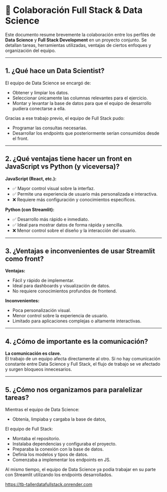 # 🧠 Colaboración Full Stack & Data Science

Este documento resume brevemente la colaboración entre los perfiles de **Data Science** y **Full Stack Development** en un proyecto conjunto. Se detallan tareas, herramientas utilizadas, ventajas de ciertos enfoques y organización del equipo.

---

## 1. ¿Qué hace un Data Scientist?

El equipo de Data Science se encargó de:

- Obtener y limpiar los datos.
- Seleccionar únicamente las columnas relevantes para el ejercicio.
- Montar y levantar la base de datos para que el equipo de desarrollo pudiera conectarse a ella.

Gracias a ese trabajo previo, el equipo de Full Stack pudo:

- Programar las consultas necesarias.
- Desarrollar los endpoints que posteriormente serían consumidos desde el front.

---

## 2. ¿Qué ventajas tiene hacer un front en JavaScript vs Python (y viceversa)?

**JavaScript (React, etc.):**

- ✅ Mayor control visual sobre la interfaz.
- ✅ Permite una experiencia de usuario más personalizada e interactiva.
- ❌ Requiere más configuración y conocimientos específicos.

**Python (con Streamlit):**

- ✅ Desarrollo más rápido e inmediato.
- ✅ Ideal para mostrar datos de forma rápida y sencilla.
- ❌ Menor control sobre el diseño y la interacción del usuario.

---

## 3. ¿Ventajas e inconvenientes de usar Streamlit como front?

**Ventajas:**

- Fácil y rápido de implementar.
- Ideal para dashboards y visualización de datos.
- No requiere conocimientos profundos de frontend.

**Inconvenientes:**

- Poca personalización visual.
- Menor control sobre la experiencia de usuario.
- Limitado para aplicaciones complejas o altamente interactivas.

---

## 4. ¿Cómo de importante es la comunicación?

**La comunicación es clave.**  
El trabajo de un equipo afecta directamente al otro. Si no hay comunicación constante entre Data Science y Full Stack, el flujo de trabajo se ve afectado y surgen bloqueos innecesarios.

---

## 5. ¿Cómo nos organizamos para paralelizar tareas?

Mientras el equipo de Data Science:

- Obtenía, limpiaba y cargaba la base de datos,

El equipo de Full Stack:

- Montaba el repositorio.
- Instalaba dependencias y configuraba el proyecto.
- Preparaba la conexión con la base de datos.
- Definía los modelos y tipos de datos.
- Comenzaba a implementar los endpoints en JS.

Al mismo tiempo, el equipo de Data Science ya podía trabajar en su parte con Streamlit utilizando los endpoints desarrollados.

https://tb-tallerdatafullstack.onrender.com
